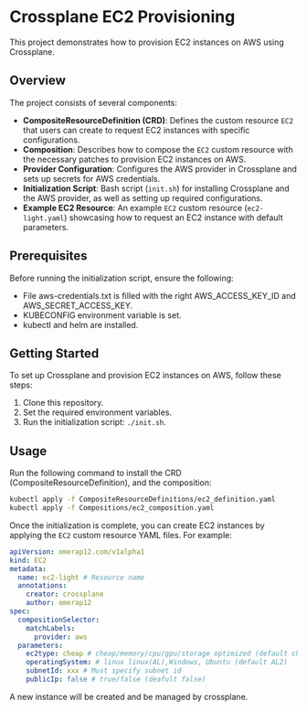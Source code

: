 # Crossplane EC2 Provisioning

This project demonstrates how to provision EC2 instances on AWS using Crossplane.

## Overview

The project consists of several components:

- **CompositeResourceDefinition (CRD)**: Defines the custom resource `EC2` that users can create to request EC2 instances with specific configurations.
- **Composition**: Describes how to compose the `EC2` custom resource with the necessary patches to provision EC2 instances on AWS.
- **Provider Configuration**: Configures the AWS provider in Crossplane and sets up secrets for AWS credentials.
- **Initialization Script**: Bash script (`init.sh`) for installing Crossplane and the AWS provider, as well as setting up required configurations.
- **Example EC2 Resource**: An example `EC2` custom resource (`ec2-light.yaml`) showcasing how to request an EC2 instance with default parameters.

## Prerequisites

Before running the initialization script, ensure the following:

- File aws-credentials.txt is filled with the right AWS_ACCESS_KEY_ID and AWS_SECRET_ACCESS_KEY.
- KUBECONFIG environment variable is set.
- kubectl and helm are installed.

## Getting Started

To set up Crossplane and provision EC2 instances on AWS, follow these steps:

1. Clone this repository.
2. Set the required environment variables.
3. Run the initialization script: `./init.sh`.

## Usage

Run the following command to install the CRD (CompositeResourceDefinition), and the composition:
```bash
kubectl apply -f CompositeResourceDefinitions/ec2_definition.yaml
kubectl apply -f Compositions/ec2_composition.yaml
```
Once the initialization is complete, you can create EC2 instances by applying the `EC2` custom resource YAML files. For example:
```yaml
apiVersion: omerap12.com/v1alpha1
kind: EC2
metadata:
  name: ec2-light # Resource name
  annotations:
    creator: crossplane
    author: omerap12
spec:
  compositionSelector:
    matchLabels:
      provider: aws
  parameters:
    ec2type: cheap # cheap/memory/cpu/gpu/storage optimized (default cheap)
    operatingSystem: # linux linux(AL),Windows, Ubuntu (default AL2)
    subnetId: xxx # Must specify subnet id 
    publicIp: false # true/false (deafult false)
```
A new instance will be created and be managed by crossplane.